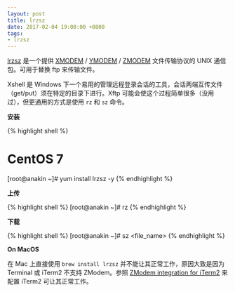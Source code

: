 ```yaml
---
layout: post
title: lrzsz
date: 2017-02-04 19:00:00 +0800
tags:
- lrzsz
---
```


[lrzsz][lrzsz] 是一个提供 [XMODEM][xmodem] / [YMODEM][ymodem] / [ZMODEM][zmodem] 文件传输协议的 UNIX 通信包。可用于替换 ftp 来传输文件。

Xshell 是 Windows 下一个易用的管理远程登录会话的工具，会话两端互传文件（get/put）须在特定的目录下进行。Xftp 可能会使这个过程简单很多（没用过），但更通用的方式是使用 `rz` 和 `sz` 命令。

**安装**

{% highlight shell %}
# CentOS 7
[root@anakin ~]# yum install lrzsz -y
{% endhighlight %}

**上传**

{% highlight shell %}
[root@anakin ~]# rz
{% endhighlight %}

**下载**

{% highlight shell %}
[root@anakin ~]# sz <file_name>
{% endhighlight %}

**On MacOS**

在 Mac 上直接使用 `brew install lrzsz` 并不能让其正常工作，原因大致是因为 Terminal 或 iTerm2 不支持 ZModem。参照 [ZModem integration for iTerm2][ref1] 来配置 iTerm2 可让其正常工作。


[lrzsz]: http://freecode.com/projects/lrzsz/
[xmodem]: https://en.wikipedia.org/wiki/XMODEM
[ymodem]: https://en.wikipedia.org/wiki/YMODEM
[zmodem]: https://en.wikipedia.org/wiki/ZMODEM
[ref1]: https://github.com/mmastrac/iterm2-zmodem
